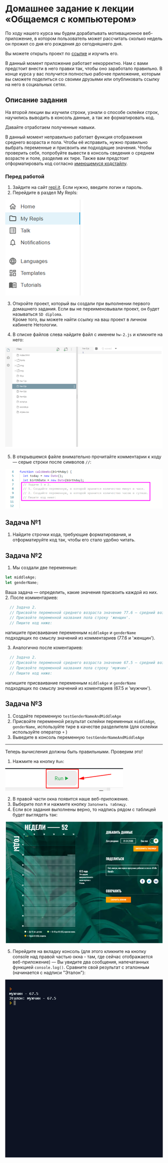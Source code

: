 # Домашнее задание к лекции «Общаемся с компьютером»

По ходу нашего курса мы будем дорабатывать мотивационное веб-приложение, в котором пользователь может рассчитать сколько недель он прожил со дня его рождения до сегодняшнего дня. 

Вы можете открыть проект по [ссылке](https://repl.it/@netologySD/SD-diploma) и изучить его. 

В данный момент приложение работает некорректно. Нам с вами предстоит внести в него правки так, чтобы оно заработало правильно. В конце курса у вас получится полностью рабочее приложение, которым вы сможете поделиться со своими друзьями или опубликовать ссылку на него в социальных сетях. 

## Описание задания
На второй лекции вы изучили строки, узнали о способе склейки строк, научились выводить в консоль данные, а так же форматировать код. 

Давайте отработаем полученные навыки. 

В данный момент неправильно работает функция отображения среднего возраста и пола. Чтобы её исправить, нужно правильно выбрать переменные и присвоить им подходящие значения. Чтобы проверить себя, попробуйте вывести в консоль сведения о среднем возрасте и поле, разделив их тире. Также вам предстоит отформатировать код согласно [имеющемуся кодстайлу](https://github.com/netology-code/codestyle/tree/master/js).

### Перед работой
1. Зайдите на сайт [repl.it](https://repl.it/). Если нужно, введите логин и пароль.
2. Перейдите в раздел My Repls:

![My Repls](../assets/my-repls.png)

3. Откройте проект, который вы создали при выполнении первого домашнего задания. Если вы не переименовывали проект, он будет называться `SD diploma`.  
Кроме того, вы можете найти ссылку на ваш проект в личном кабинете Нетологии.

4. В списке файлов слева найдите файл с именем `hw-2.js` и кликните на него:

![Файл hw-2](../assets/hw-2.png)

5. В открывшемся файле внимательно прочитайте комментарии к коду — серые строки после символов `//`:

![Комментарии в коде](../assets/comments.png)


## Задача №1
1. Найдите строчки кода, требующие форматирования, и отформатируйте код так, чтобы его стало удобно читать.

## Задача №2
1. Мы создали две переменные:
```javascript
let middleAge; 
let genderName;
```
Ваша задача — определить, какие значения присвоить каждой из них. 
2. После комментариев:
```javascript
  // Задача 2.
  // Присвойте переменной среднего возраста значение 77.6 — средний возраст для женщин.
  // Присвойте переменной названия пола строку 'женщин'.
  // Пишите код ниже:
```
напишите присваивание переменным `middleAge` и `genderName` подходящих по смыслу значений из комментариев (77.6 и 'женщин').

3. Аналогично после коментариев:
```javascript
  // Задача 2.
  // Присвойте переменной среднего возраста значение 67.5 — средний возраст для мужчин.
  // Присвойте переменной названия пола строку 'мужчин'.
  // Пишите код ниже:
```
напишите присваивание переменным `middleAge` и `genderName` подходящих по смыслу значений из коментариев (67.5 и 'мужчин').

## Задача №3
1. Создайте переменную `testGenderNameAndMiddleAge`
2. Присвойте переменной результат склейки переменных `middleAge`, `genderName`, используйте тире в качестве разделителя (для склейки используйте оператор `+` )
3. Выведите в консоль переменную `testGenderNameAndMiddleAge`

---

Теперь вычисления должны быть правильными. Проверим это!
1. Нажмите на кнопку `Run`:

![Кнопка Run](../assets/run.png)

2. В правой части окна появится наше веб-приложение. 
3. Выберите пол `М` и нажмите кнопку `Заполнить таблицу`.
4. Если все задания выполнены верно, то надпись рядом с таблицей будет выглядеть так:

![Результат второго домашнего задания](../assets/result-hw-2-1.png)

5. Перейдите на вкладку консоль (для этого кликните на кнопку console над правой частью окна - там, где сейчас отображается веб-приложение) — Вы увидите два сообщения, напечатанных функцией `console.log()`. Сравните свой результат с эталонным (начинается с надписи "Эталон"):

![Результат второго домашнего задания](../assets/result-hw-2-2.png)
